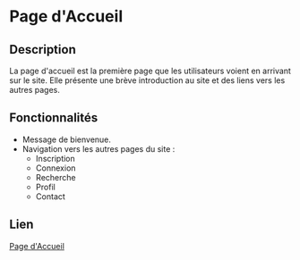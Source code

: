 # Page d'Accueil

## Description
La page d'accueil est la première page que les utilisateurs voient en arrivant sur le site. Elle présente une brève introduction au site et des liens vers les autres pages.

## Fonctionnalités
- Message de bienvenue.
- Navigation vers les autres pages du site :
  - Inscription
  - Connexion
  - Recherche
  - Profil
  - Contact

## Lien
[Page d'Accueil](index.html)